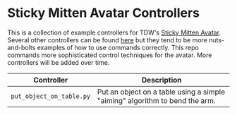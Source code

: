 # Sticky Mitten Avatar Controllers

This is a collection of example controllers for TDW's [Sticky Mitten Avatar](https://github.com/threedworld-mit/tdw/blob/master/Documentation/misc_frontend/sticky_mitten_avatar.md). Several other controllers can be found [here](https://github.com/threedworld-mit/tdw/tree/master/Python/example_controllers) but they tend to be more nuts-and-bolts examples of how to use commands correctly. This repo commands more sophisticated control techniques for the avatar. More controllers will be added over time.

| Controller               | Description                                                  |
| ------------------------ | ------------------------------------------------------------ |
| `put_object_on_table.py` | Put an object on a table using a simple "aiming" algorithm to bend the arm. |

